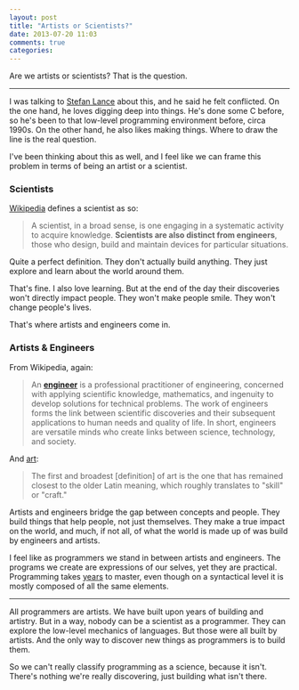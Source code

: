 ```yaml
---
layout: post
title: "Artists or Scientists?"
date: 2013-07-20 11:03
comments: true
categories: 
---
```


Are we artists or scientists? That is the question. 

---

I was talking to [Stefan Lance](http://stefanlance.com/blog/) about this, and he said he felt conflicted. On the one hand, he loves digging deep into things. He's done some C before, so he's been to that low-level programming environment before, circa 1990s. On the other hand, he also likes making things. Where to draw the line is the real question.

I've been thinking about this as well, and I feel like we can frame this problem in terms of being an artist or a scientist.

### Scientists

[Wikipedia](http://en.wikipedia.org/wiki/Scientist) defines a scientist as so: 

> A scientist, in a broad sense, is one engaging in a systematic activity to acquire knowledge.
> **Scientists are also distinct from engineers**, those who design, build and maintain devices for particular situations.

Quite a perfect definition. They don't actually build anything. They just explore and learn about the world around them. 

That's fine. I also love learning. But at the end of the day their discoveries won't directly impact people. They won't make people smile. They won't change people's lives. 

That's where artists and engineers come in. 

### Artists & Engineers

From Wikipedia, again: 

> An **[engineer](http://en.wikipedia.org/wiki/Engineer)** is a professional practitioner of engineering, concerned with applying 
> scientific knowledge, mathematics, and ingenuity to develop solutions for technical problems.
> The work of engineers forms the link between scientific discoveries and their subsequent applications to human needs and quality
> of life. In short, engineers are versatile minds who create links between science, technology, and society.

And [art](http://en.wikipedia.org/wiki/Art): 

> The first and broadest [definition] of art is the one that has remained closest to the older Latin meaning, which roughly translates to "skill" or "craft."

Artists and engineers bridge the gap between concepts and people. They build things that help people, not just themselves. They make a true impact on the world, and much, if not all, of what the world is made up of was build by engineers and artists. 

I feel like as programmers we stand in between artists and engineers. The programs we create are expressions of our selves, yet they are practical. Programming takes [years](http://norvig.com/21-days.html) to master, even though on a syntactical level it is mostly composed of all the same elements. 

---

All programmers are artists. We have built upon years of building and artistry. But in a way, nobody can be a scientist as a programmer. They can explore the low-level mechanics of languages. But those were all built by artists. And the only way to discover new things as programmers is to build them. 

So we can't really classify programming as a science, because it isn't. There's nothing we're really discovering, just building what isn't there. 



